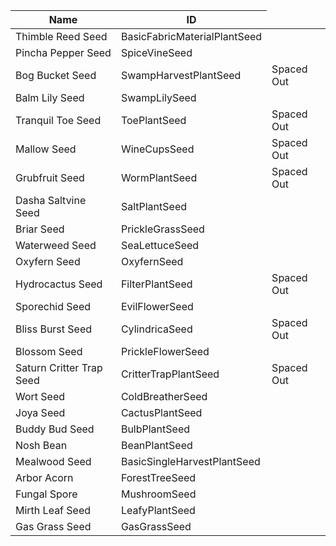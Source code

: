 <table>
    <thead>
        <th data-sort-default>Name</th>
        <th>ID</th>
    </thead>
        <tr>
            <td>Thimble Reed Seed</td>
            <td>BasicFabricMaterialPlantSeed</td>
            <td></td>
        </tr>
        <tr>
            <td>Pincha Pepper Seed</td>
            <td>SpiceVineSeed</td>
            <td></td>
        </tr>
        <tr>
            <td>Bog Bucket Seed</td>
            <td>SwampHarvestPlantSeed</td>
            <td>Spaced Out</td>
        </tr>
        <tr>
            <td>Balm Lily Seed</td>
            <td>SwampLilySeed</td>
            <td></td>
        </tr>
        <tr>
            <td>Tranquil Toe Seed</td>
            <td>ToePlantSeed</td>
            <td>Spaced Out</td>
        </tr>
        <tr>
            <td>Mallow Seed</td>
            <td>WineCupsSeed</td>
            <td>Spaced Out</td>
        </tr>
        <tr>
            <td>Grubfruit Seed</td>
            <td>WormPlantSeed</td>
            <td>Spaced Out</td>
        </tr>
        <tr>
            <td>Dasha Saltvine Seed</td>
            <td>SaltPlantSeed</td>
            <td></td>
        </tr>
        <tr>
            <td>Briar Seed</td>
            <td>PrickleGrassSeed</td>
            <td></td>
        </tr>
        <tr>
            <td>Waterweed Seed</td>
            <td>SeaLettuceSeed</td>
            <td></td>
        </tr>
        <tr>
            <td>Oxyfern Seed</td>
            <td>OxyfernSeed</td>
            <td></td>
        </tr>
        <tr>
            <td>Hydrocactus Seed</td>
            <td>FilterPlantSeed</td>
            <td>Spaced Out</td>
        </tr>
        <tr>
            <td>Sporechid Seed</td>
            <td>EvilFlowerSeed</td>
            <td></td>
        </tr>
        <tr>
            <td>Bliss Burst Seed</td>
            <td>CylindricaSeed</td>
            <td>Spaced Out</td>
        </tr>
        <tr>
            <td>Blossom Seed</td>
            <td>PrickleFlowerSeed</td>
            <td></td>
        </tr>
        <tr>
            <td>Saturn Critter Trap Seed</td>
            <td>CritterTrapPlantSeed</td>
            <td>Spaced Out</td>
        </tr>
        <tr>
            <td>Wort Seed</td>
            <td>ColdBreatherSeed</td>
            <td></td>
        </tr>
        <tr>
            <td>Joya Seed</td>
            <td>CactusPlantSeed</td>
            <td></td>
        </tr>
        <tr>
            <td>Buddy Bud Seed</td>
            <td>BulbPlantSeed</td>
            <td></td>
        </tr>
        <tr>
            <td>Nosh Bean</td>
            <td>BeanPlantSeed</td>
            <td></td>
        </tr>
        <tr>
            <td>Mealwood Seed</td>
            <td>BasicSingleHarvestPlantSeed</td>
            <td></td>
        </tr>
        <tr>
            <td>Arbor Acorn</td>
            <td>ForestTreeSeed</td>
            <td></td>
        </tr>
        <tr>
            <td>Fungal Spore</td>
            <td>MushroomSeed</td>
            <td></td>
        </tr>
        <tr>
            <td>Mirth Leaf Seed</td>
            <td>LeafyPlantSeed</td>
            <td></td>
        </tr>
        <tr>
            <td>Gas Grass Seed</td>
            <td>GasGrassSeed</td>
            <td></td>
        </tr>
</table>
